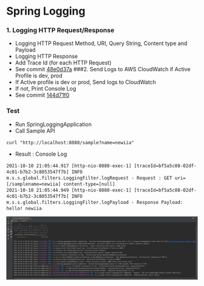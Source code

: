 # Spring Logging
### 1. Logging HTTP Request/Response
- Logging HTTP Request Method, URI, Query String, Content type and Payload
- Logging HTTP Response
- Add Trace Id (for each HTTP Request)
- See commit [48e0d37a](https://github.com/HyunAh-iia/spring-logging/commit/48e0d37a36ce362b7d44ed11dceb1d4e71b8dea7)
###2. Send Logs to AWS CloudWatch if Active Profile is dev, prod
- If Active profile is dev or prod, Send logs to CloudWatch
- If not, Print Console Log
- See commit [144d71f0](https://github.com/HyunAh-iia/spring-logging/commit/144d71f01a9f170e1186f5c9905ad6e90082d7cf)
### Test
- Run SpringLoggingApplication
- Call Sample API
```
curl "http://localhost:8080/sample?name=newiia"
```
- Result : Console Log
```
2021-10-10 21:05:44.917 [http-nio-8080-exec-1] [traceId=bf5a5c08-02df-4c01-b7b2-3c8053547f7b] INFO  m.s.s.global.filters.LoggingFilter.logRequest - Request : GET uri=[/samplename=newiia] content-type=[null]
2021-10-10 21:05:44.949 [http-nio-8080-exec-1] [traceId=bf5a5c08-02df-4c01-b7b2-3c8053547f7b] INFO  m.s.s.global.filters.LoggingFilter.logPayload - Response Payload: hello! newiia
```
![](./image/console.png)